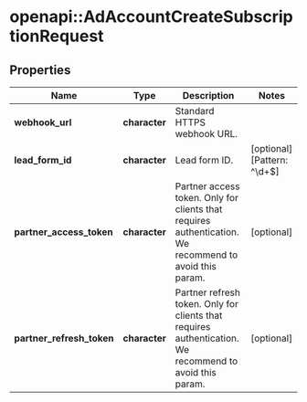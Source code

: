 # openapi::AdAccountCreateSubscriptionRequest


## Properties
Name | Type | Description | Notes
------------ | ------------- | ------------- | -------------
**webhook_url** | **character** | Standard HTTPS webhook URL. | 
**lead_form_id** | **character** | Lead form ID. | [optional] [Pattern: ^\\d+$] 
**partner_access_token** | **character** | Partner access token. Only for clients that requires authentication. We recommend to avoid this param. | [optional] 
**partner_refresh_token** | **character** | Partner refresh token. Only for clients that requires authentication. We recommend to avoid this param. | [optional] 


